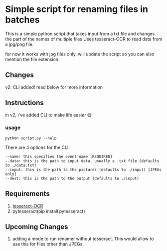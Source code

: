 # Simple script for renaming files in batches

This is a simple python script that takes input from a txt file and changes the part of the names of multiple files
Uses tesseract-OCR to read data from a jpg/png file.

for now it works with jpg files only. will update the script so you can also mention the file extension.

## Changes
v2: CLI added! read below for more information

## Instructions

in v2, i've added CLI to make life easier 😋
### usage
```
python script.py --help
```
There are 4 options for the CLI:
    
    --name: this specifies the event name [REQUIRED]
    --data: this is the path to input data, usually a .txt file (defaults to ./data.txt)
    --input: this is the path to the pictures (defaults to ./input) [JPEGs only]
    --dest: this is the path to the output (defaults to ./input)

## Requirements
1. [tesseract-OCR](https://github.com/UB-Mannheim/tesseract/wiki)
2. pytesseract(pip install pytesseract)

## Upcoming Changes
1. adding a mode to run renamer without tesseract. This would allow to use this for files other than JPEGs.
